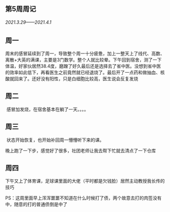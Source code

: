 ## 第5周周记

###### 		2021.3.29——2021.4.1

## 周一

​	周末的感冒延续到了周一，导致整个周一十分疲惫，加上一整天上了线代、高数、离散+大英的满课，主要是3门数学。整个人就比较晕。下午回到宿舍，测了一下体温，好家伙居然38.4度，磨蹭了好久最后还是选择去了省中医。没想到省中医的效率如此低下，再看医生之前竟然就已经退烧了。最后开了一点药和做抽血、核酸就回来了。还好没有阳性，只是白细胞比较高，医生说会反复发烧

## 周二

​	感冒加发烧，在宿舍基本在躺了一天。。。。

## 周三

​	状态开始恢复，也开始补回周一懵懵听下来的课。

​	晚上跑了一下步，感觉好了很多，社团老师让我去帮下忙就去清点了一下仓库

## 周四

​	下午又上了体育课，足球课里面的大佬（平时都是欠钱脸）居然主动教授我长传的技巧



PS：这周里面早上浑浑噩噩不知道在什么时候打了债，两个故意去打的肉签没有中，随意的打的普通债倒是中了